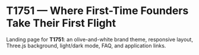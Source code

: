 # T1751 — Where First-Time Founders Take Their First Flight

Landing page for **T1751**: an olive-and-white brand theme, responsive layout, Three.js background, light/dark mode, FAQ, and application links.

